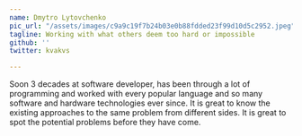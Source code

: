 ```yaml
---
name: Dmytro Lytovchenko
pic_url: "/assets/images/c9a9c19f7b24b03e0b88fdded23f99d10d5c2952.jpeg"
tagline: Working with what others deem too hard or impossible
github: ''
twitter: kvakvs

---
```

Soon 3 decades at software developer, has been through a lot of programming and worked with every popular language and so many software and hardware technologies ever since. It is great to know the existing approaches to the same problem from different sides. It is great to spot the potential problems before they have come.
